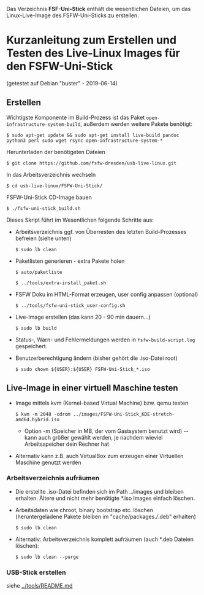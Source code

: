 Das Verzeichnis **FSF-Uni-Stick** enthält die wesentlichen Dateien, um das Linux-Live-Image des FSFW-Uni-Sticks zu erstellen.

# Kurzanleitung zum Erstellen und Testen des Live-Linux Images für den FSFW-Uni-Stick

(getestet auf Debian "buster"  - 2019-06-14)

## Erstellen

Wichtigste Komponente im Build-Prozess ist das Paket `open-infrastructure-system-build`, außerdem werden weitere Pakete benötigt:

    $ sudo apt-get update && sudo apt-get install live-build pandoc python3 perl sudo wget rsync open-infrastructure-system-*


Herunterladen der benötigeten Dateien

  ` $ git clone https://github.com/fsfw-dresden/usb-live-linux.git `

In das Arbeitsverzeichnis wechseln

  ` $ cd usb-live-linux/FSFW-Uni-Stick/ `

FSFW-Uni-Stick CD-Image bauen

  ` $ ./fsfw-uni-stick_build.sh `

Dieses Skript führt im Wesentlichen folgende Schritte aus:

* Arbeitsverzeichnis ggf. von Überresten des letzten Build-Prozesses befreien (siehe unten)

    ` $ sudo lb clean `


* Paketlisten generieren - extra Pakete holen

  ` $ auto/paketliste `

  ` $ ../tools/extra-install_paket.sh	`

* FSFW Doku im HTML-Format erzeugen, user config anpassen (optional)

  ` $ ../tools/fsfw-uni-stick_user-config.sh `

* Live-Image erstellen (das kann 20 - 90 min dauern...)

  ` $ sudo lb build `
  
 * Status-, Warn- und Fehlermeldungen werden in `fsfw-build-script.log` gespeichert.
  
* Benutzerberechtigung ändern (bisher gehört die .iso-Datei root)

  ` $ sudo chown ${USER}:${USER} FSFW-Uni-Stick_*.iso ` 

 
## Live-Image in einer virtuell Maschine testen

* Image mittels kvm (Kernel-based Virtual Machine) bzw. qemu testen

  ` $ kvm -m 2048 -cdrom ../images/FSFW-Uni-Stick_KDE-stretch-amd64.hybrid.iso `

  * Option -m (Speicher in MB, der vom Gastsystem benutzt wird) -- kann auch größer gewählt werden, je nachdem wieviel Arbeitsspeicher dein Rechner hat
  
* Alternativ kann z.B. auch VirtualBox zum erzeugen einer Virtuellen Maschine genutzt werden


### Arbeitsverzeichnis aufräumen 


* Die erstellte .iso-Datei befinden sich im Path ../images und bleiben erhalten. Ältere und nicht mehr benötigte *.iso Images einfach löschen.

* Arbeitsdaten wie chroot, binary bootstrap etc. löschen (heruntergeladene Pakete bleiben im "cache/packages.*/*.deb" erhalten)

  ` $ sudo lb clean `

* Alternativ: Arbeitsverzeichnis komplett aufräumen (auch *.deb Dateien löschen):

  ` $ sudo lb clean --purge `

### USB-Stick erstellen
siehe [../tools/README.md](../tools/README.md)

